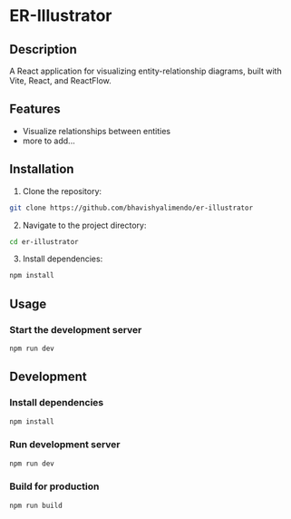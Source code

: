 # ER-Illustrator

## Description
A React application for visualizing entity-relationship diagrams, built with Vite, React, and ReactFlow.

## Features
- Visualize relationships between entities
- more to add...

## Installation
1. Clone the repository:
```bash
git clone https://github.com/bhavishyalimendo/er-illustrator
```

2. Navigate to the project directory:
```bash
cd er-illustrator
```

3. Install dependencies:
```bash
npm install
```

## Usage
### Start the development server
```bash
npm run dev
```

## Development

### Install dependencies
```bash
npm install
```

### Run development server
```bash
npm run dev
```

### Build for production
```bash
npm run build
```